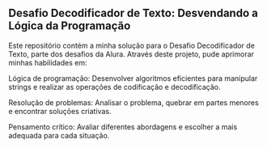 ## Desafio Decodificador de Texto: Desvendando a Lógica da Programação

Este repositório contém a minha solução para o Desafio Decodificador de Texto, parte dos desafios da Alura. Através deste projeto, pude aprimorar minhas habilidades em:

Lógica de programação: Desenvolver algoritmos eficientes para manipular strings e realizar as operações de codificação e decodificação.

Resolução de problemas: Analisar o problema, quebrar em partes menores e encontrar soluções criativas.

Pensamento crítico: Avaliar diferentes abordagens e escolher a mais adequada para cada situação.
